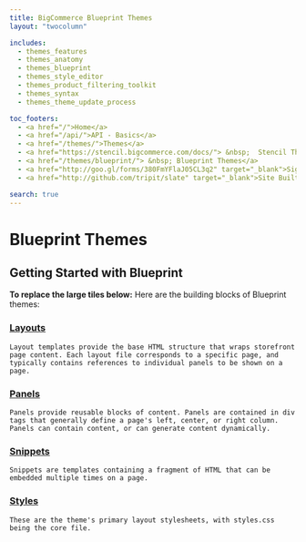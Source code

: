 ```yaml
---
title: BigCommerce Blueprint Themes
layout: "twocolumn"

includes:
  - themes_features
  - themes_anatomy
  - themes_blueprint
  - themes_style_editor
  - themes_product_filtering_toolkit
  - themes_syntax
  - themes_theme_update_process

toc_footers:
  - <a href="/">Home</a>
  - <a href="/api/">API - Basics</a>
  - <a href="/themes/">Themes</a>
  - <a href="https://stencil.bigcommerce.com/docs/"> &nbsp;  Stencil Themes</a>
  - <a href="/themes/blueprint/"> &nbsp; Blueprint Themes</a>
  - <a href="http://goo.gl/forms/380FmYFlaJ05CL3q2" target="_blank">Sign Up for the Developer Newsletter</a>
  - <a href="http://github.com/tripit/slate" target="_blank">Site Built with Slate</a>

search: true
---
```


# Blueprint Themes

## Getting Started with Blueprint

**To replace the large tiles below:** Here are the building blocks of Blueprint themes:  

### [Layouts](/themes/blueprint/layouts)  
  
	Layout templates provide the base HTML structure that wraps storefront page content. Each layout file corresponds to a specific page, and typically contains references to individual panels to be shown on a page.

### [Panels](/themes/blueprint/panels)  

	Panels provide reusable blocks of content. Panels are contained in div tags that generally define a page's left, center, or right column. Panels can contain content, or can generate content dynamically.

### [Snippets](/themes/blueprint/snippets)  
 
	Snippets are templates containing a fragment of HTML that can be embedded multiple times on a page.	

### [Styles](/themes/blueprint/#style-guidelines)  
 
	These are the theme's primary layout stylesheets, with styles.css being the core file.	

